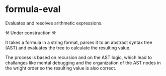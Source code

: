 # formula-eval
Evaluates and resolves arithmetic expressions.

⚒️ Under construction ⚒️

It takes a formula in a string format, parses it to an abstract syntax tree (AST) and evaluates the tree to calculate the resulting value.

The process is based on recursion and on the AST logic, which lead to challanges like mental debugging and the organization of the AST nodes in the wright order so the resulting value is also correct.
